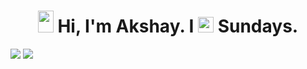 <h1 align="center"><img width="25px" height="35px" src="https://user-images.githubusercontent.com/30142553/128421059-a7e10663-e2d3-4032-995d-c3cf3799bbab.gif"> Hi, I'm Akshay. I <img width="25px" height="25px" src="https://user-images.githubusercontent.com/30142553/128421216-7fdd16fb-7730-4297-ada2-62f3102d2e42.gif"> Sundays.</h1>


<img src="https://github-readme-stats.vercel.app/api?username=BhardwajAkshay&&show_icons=true&title_color=ffffff&icon_color=bb2acf&text_color=daf7dc&bg_color=151515">

<img src="https://github-readme-stats.vercel.app/api/top-langs/?username=BhardwajAkshay28&langs_count=8&count_private=true&layout=compact&theme=react&hide_border=true&bg_color=151515">
